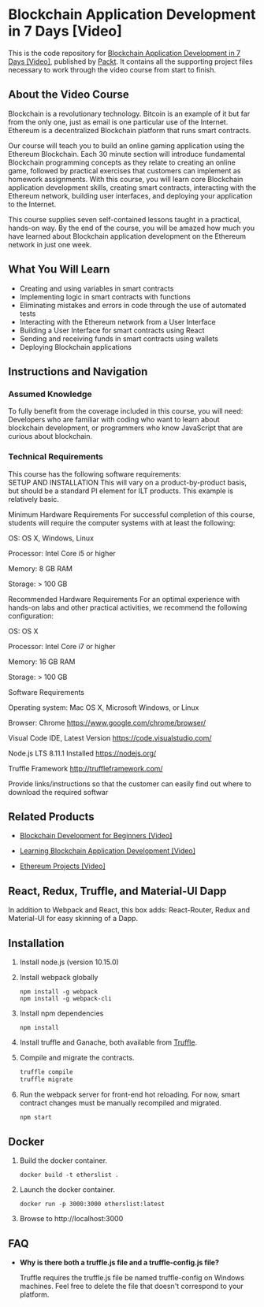 
# Blockchain Application Development in 7 Days [Video]
This is the code repository for [Blockchain Application Development in 7 Days [Video]](https://www.packtpub.com/application-development/blockchain-application-development-7-days-video?utm_source=github&utm_medium=repository&utm_campaign=9781789341942), published by [Packt](https://www.packtpub.com/?utm_source=github). It contains all the supporting project files necessary to work through the video course from start to finish.
## About the Video Course
Blockchain is a revolutionary technology. Bitcoin is an example of it but far from the only one, just as email is one particular use of the Internet. Ethereum is a decentralized Blockchain platform that runs smart contracts.

Our course will teach you to build an online gaming application using the Ethereum Blockchain. Each 30 minute section will introduce fundamental Blockchain programming concepts as they relate to creating an online game, followed by practical exercises that customers can implement as homework assignments. With this course, you will learn core Blockchain application development skills, creating smart contracts, interacting with the Ethereum network, building user interfaces, and deploying your application to the Internet.

This course supplies seven self-contained lessons taught in a practical, hands-on way. By the end of the course, you will be amazed how much you have learned about Blockchain application development on the Ethereum network in just one week.

<H2>What You Will Learn</H2>
<DIV class=book-info-will-learn-text>
<UL>
<LI><SPAN style="BACKGROUND-COLOR: transparent">Creating and using variables in smart contracts</SPAN> 
<LI>Implementing logic in smart contracts with functions 
<LI>Eliminating mistakes and errors in code through the use of automated tests 
<LI>Interacting with the Ethereum network from a User Interface 
<LI>Building a User Interface for smart contracts using React 
<LI>Sending and receiving funds in smart contracts using wallets 
<LI>Deploying Blockchain applications </LI></UL></DIV>

## Instructions and Navigation
### Assumed Knowledge
To fully benefit from the coverage included in this course, you will need:<br/>
Developers who are familiar with coding who want to learn about blockchain development, or programmers who know JavaScript that are curious about blockchain.
### Technical Requirements
This course has the following software requirements:<br/>
SETUP AND INSTALLATION
This will vary on a product-by-product basis, but should be a standard PI element for ILT products. This example is relatively basic.

Minimum Hardware Requirements
For successful completion of this course, students will require the computer systems with at least the following:


OS: OS X, Windows, Linux



Processor: Intel Core i5 or higher



Memory: 8 GB RAM



Storage: > 100 GB


Recommended Hardware Requirements
For an optimal experience with hands-on labs and other practical activities, we recommend the following configuration:


OS: OS X



Processor: Intel Core i7 or higher



Memory: 16 GB RAM



Storage: > 100 GB


Software Requirements

Operating system: Mac OS X, Microsoft Windows, or Linux



Browser: Chrome https://www.google.com/chrome/browser/



Visual Code IDE, Latest Version https://code.visualstudio.com/



Node.js LTS 8.11.1 Installed https://nodejs.org/



Truffle Framework http://truffleframework.com/


Provide links/instructions so that the customer can easily find out where to download the required softwar

## Related Products
* [Blockchain Development for Beginners [Video]](https://www.packtpub.com/big-data-and-business-intelligence/blockchain-development-beginners-video?utm_source=github&utm_medium=repository&utm_campaign=9781788830911)

* [Learning Blockchain Application Development [Video]](https://www.packtpub.com/application-development/learning-blockchain-application-development-video?utm_source=github&utm_medium=repository&utm_campaign=9781789345728)

* [Ethereum Projects [Video]](https://www.packtpub.com/big-data-and-business-intelligence/ethereum-projects-video?utm_source=github&utm_medium=repository&utm_campaign=9781788623261)



## React, Redux, Truffle, and Material-UI Dapp

In addition to Webpack and React, this box adds: React-Router, Redux and Material-UI for easy skinning of a Dapp.

## Installation

1. Install node.js (version 10.15.0)

1. Install webpack globally
    ```
    npm install -g webpack
    npm install -g webpack-cli
    ```

1. Install npm dependencies
   ```
   npm install
   ```

1. Install truffle and Ganache, both available from [Truffle](https://truffleframework.com/).

1. Compile and migrate the contracts.
    ```javascript
    truffle compile
    truffle migrate
    ```

1. Run the webpack server for front-end hot reloading. For now, smart contract changes must be manually recompiled and migrated.
    ```javascript
    npm start
    ```

## Docker

1. Build the docker container.
    ```
    docker build -t etherslist .
    ```

1. Launch the docker container.
    ```
    docker run -p 3000:3000 etherslist:latest
    ```

1. Browse to http://localhost:3000

## FAQ

* __Why is there both a truffle.js file and a truffle-config.js file?__

    Truffle requires the truffle.js file be named truffle-config on Windows machines. Feel free to delete the file that doesn't correspond to your platform.

